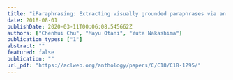 ```yaml
---
title: "iParaphrasing: Extracting visually grounded paraphrases via an image"
date: 2018-08-01
publishDate: 2020-03-11T00:06:08.545662Z
authors: ["Chenhui Chu", "Mayu Otani", "Yuta Nakashima"]
publication_types: ["1"]
abstract: ""
featured: false
publication: ""
url_pdf: "https://aclweb.org/anthology/papers/C/C18/C18-1295/"
---
```


